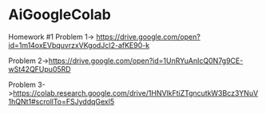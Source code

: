 # AiGoogleColab

Homework #1
  Problem 1-> https://drive.google.com/open?id=1m14oxEVbquvrzxVKgodJcI2-afKE90-k
  
  Problem 2->https://drive.google.com/open?id=1UnRYuAnIcQ0N7g9CE-wSt42QFUpu05RD
  
  Problem 3->https://colab.research.google.com/drive/1HNVlkFtiZTgncutkW3Bcz3YNuV1hQNt1#scrollTo=FSJyddqGexl5
